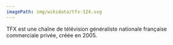 ```yaml
---
imagePath: img/wikidata/tfx-124.svg
---
```


TFX est une chaîne de télévision généraliste nationale française commerciale privée, créée en 2005.
